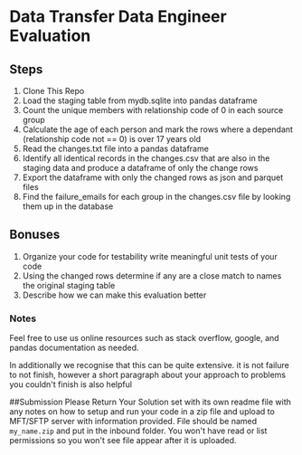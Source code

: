# Data Transfer Data Engineer Evaluation

## Steps

1. Clone This Repo
2. Load the staging table from mydb.sqlite into pandas dataframe
3. Count the unique members with relationship code of 0 in each source group
4. Calculate the age of each person and mark the rows where a dependant (relationship code not == 0) is over 17 years old
5. Read the changes.txt file into a pandas dataframe
6. Identify all identical records in the changes.csv that are also in the staging data and produce a dataframe of only the change rows
7. Export the dataframe with only the changed rows as json and parquet files
8. Find the failure_emails for each group in the changes.csv file by looking them up in the database


## Bonuses
1. Organize your code for testability write meaningful unit tests of your code
2. Using the changed rows determine if any are a close match to names the original staging table
3. Describe how we can make this evaluation better

### Notes
Feel free to use us online resources such as stack overflow, google, and pandas documentation as needed.

In additionally we recognise that this can be quite extensive.  it is not failure to not finish, however a short paragraph about
your approach to problems you couldn't finish is also helpful


##Submission
Please Return Your Solution set with its own readme file with any notes on how
to setup and run your code in a zip file and upload to MFT/SFTP server with information provided.
File should be named `my_name.zip` and put in the inbound folder.  You won't have read or list permissions so you won't see file appear after it is uploaded. 





